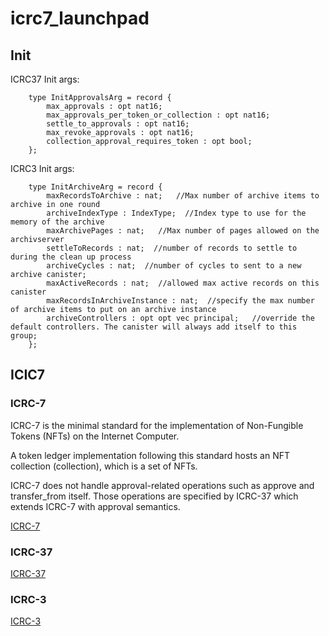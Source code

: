 # icrc7_launchpad

## Init

ICRC37 Init args:

```
    type InitApprovalsArg = record {
        max_approvals : opt nat16;
        max_approvals_per_token_or_collection : opt nat16;
        settle_to_approvals : opt nat16;
        max_revoke_approvals : opt nat16;
        collection_approval_requires_token : opt bool;
    };
```

ICRC3 Init args:

```
    type InitArchiveArg = record {
        maxRecordsToArchive : nat;   //Max number of archive items to archive in one round
        archiveIndexType : IndexType;  //Index type to use for the memory of the archive
        maxArchivePages : nat;   //Max number of pages allowed on the archivserver
        settleToRecords : nat;  //number of records to settle to during the clean up process
        archiveCycles : nat;  //number of cycles to sent to a new archive canister;
        maxActiveRecords : nat;  //allowed max active records on this canister
        maxRecordsInArchiveInstance : nat;  //specify the max number of archive items to put on an archive instance
        archiveControllers : opt opt vec principal;   //override the default controllers. The canister will always add itself to this group;
    };
```

## ICIC7

### ICRC-7

ICRC-7 is the minimal standard for the implementation of Non-Fungible Tokens (NFTs) on the Internet Computer.

A token ledger implementation following this standard hosts an NFT collection (collection), which is a set of NFTs.

ICRC-7 does not handle approval-related operations such as approve and transfer_from itself. Those operations are specified by ICRC-37 which extends ICRC-7 with approval semantics.

[ICRC-7](https://github.com/dfinity/ICRC/blob/icrc_7_and_37/ICRCs/ICRC-7/ICRC-7.md)

### ICRC-37

[ICRC-37](https://github.com/dfinity/ICRC/blob/icrc_7_and_37/ICRCs/ICRC-37/ICRC-37.md)

### ICRC-3

[ICRC-3](https://github.com/dfinity/ICRC-1/blob/main/standards/ICRC-3/README.md)
